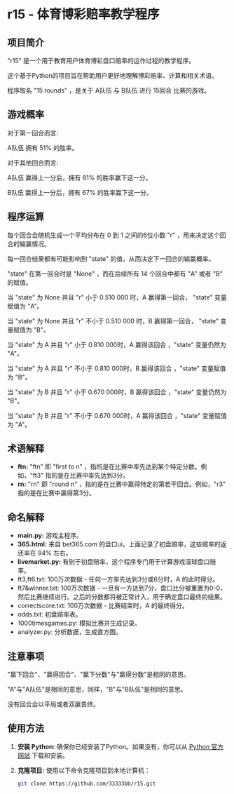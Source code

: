 # r15 - 体育博彩赔率教学程序

## 项目简介

"r15" 是一个用于教育用户体育博彩盘口赔率的运作过程的教学程序。

这个基于Python的项目旨在帮助用户更好地理解博彩赔率、计算和相关术语。

程序取名 "15 rounds" ，是关于 A队伍 与 B队伍 进行 15回合 比赛的游戏。

## 游戏概率

对于第一回合而言:

A队伍 拥有 51% 的胜率。

对于其他回合而言:

A队伍 赢得上一分后，拥有 81% 的胜率赢下这一分。

B队伍 赢得上一分后，拥有 67% 的胜率赢下这一分。

## 程序运算

每个回合会随机生成一个平均分布在 0 到 1 之间的6位小数 "r" ，用来决定这个回合的输赢情况。

每一回合结果都有可能影响到 "state" 的值，从而决定下一回合的输赢概率。

"state" 在第一回合时是 "None" ，而在后续所有 14 个回合中都有 "A" 或者 "B" 的赋值。

当 "state" 为 None 并且 "r" 小于 0.510 000 时，A 赢得第一回合， "state" 变量赋值为 "A"。

当 "state" 为 None 并且 "r" 不小于 0.510 000 时，B 赢得第一回合， "state" 变量赋值为 "B"。

当 "state" 为 A 并且 "r" 小于 0.810 000时，A 赢得该回合 ，"state" 变量仍然为 "A"。

当 "state" 为 A 并且 "r" 不小于 0.810 000时，B 赢得该回合 ，"state" 变量赋值为 "B"。

当 "state" 为 B 并且 "r" 小于 0.670 000时，B 赢得该回合 ，"state" 变量仍然为 "B"。

当 "state" 为 B 并且 "r" 不小于 0.670 000时，A 赢得该回合 ，"state" 变量赋值为 "A"。

## 术语解释

- **ftn:** "ftn" 即 "first to n" ，指的是在比赛中率先达到某个特定分数。例如，"ft3" 指的是在比赛中率先达到3分。
- **rn:** "rn" 即 "round n" ，指的是在比赛中赢得特定的第若干回合。例如，"r3" 指的是在比赛中赢得第3分。

## 命名解释

- **main.py:** 游戏主程序。
- **365.html:** 来自 bet365.com 的盘口ui，上面记录了初盘赔率，这些赔率的返还率在 94% 左右。
- **livemarket.py:** 有别于初盘赔率，这个程序专门用于计算游戏滚球盘口赔率。
- ft3,ft6.txt: 100万次数据 - 任何一方率先达到3分或6分时，A 的此时得分。
- ft7&winner.txt: 100万次数据 - 一旦有一方达到7分，盘口比分被重置为0-0，然后比赛继续进行。之后的分数都将被正常计入，用于确定盘口最终的结果。
- correctscore.txt: 100万次数据 - 比赛结束时，A 的最终得分。
- odds.txt: 初盘赔率表。
- 1000timesgames.py: 模拟比赛并生成记录。
- analyzer.py: 分析数据，生成直方图。

## 注意事项

"赢下回合"、"赢得回合"、"赢下分数"与"赢得分数"是相同的意思。

"A"与"A队伍"是相同的意思，同样，"B"与"B队伍"是相同的意思。

没有回合会以平局或者双赢告终。

## 使用方法

1. **安装 Python:** 确保你已经安装了Python。如果没有，你可以从 [Python 官方网站](https://www.python.org/) 下载和安装。

2. **克隆项目:** 使用以下命令克隆项目到本地计算机：

   ```bash
   git clone https://github.com/33333bb/r15.git
